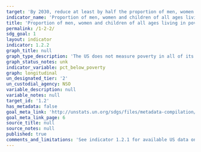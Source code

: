 ```yaml
---
target: 'By 2030, reduce at least by half the proportion of men, women and children of all ages living in poverty in all its dimensions according to national definitions.'
indicator_name: 'Proportion of men, women and children of all ages living in poverty in all its dimensions according to national definitions'
title: 'Proportion of men, women and children of all ages living in poverty in all its dimensions according to national definitions'
permalink: /1-2-2/
sdg_goal: 1
layout: indicator
indicator: 1.2.2
graph_title: null
graph_type_description: 'The US does not measure poverty in all of its dimensions.'
graph_status_notes: unk
indicator_variable: pct_below_poverty
graph: longitudinal
un_designated_tier: '2'
un_custodial_agency: NSO
variable_description: null
variable_notes: null
target_id: '1.2'
has_metadata: false
goal_meta_link: 'http://unstats.un.org/sdgs/files/metadata-compilation/Metadata-Goal-1.pdf'
goal_meta_link_page: 6
source_title: null
source_notes: null
published: true
comments_and_limitations: 'See indicator 1.2.1 for available US data on national poverty rate.'
---
```

